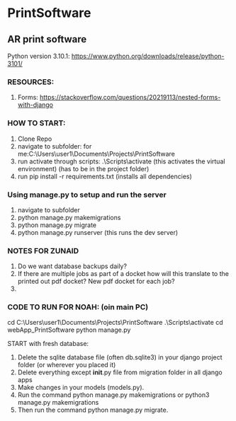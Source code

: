 # PrintSoftware
## AR print software

Python version 3.10.1: https://www.python.org/downloads/release/python-3101/

### RESOURCES:
1. Forms: https://stackoverflow.com/questions/20219113/nested-forms-with-django




### HOW TO START:

1. Clone Repo
2. navigate to subfolder: for me:C:\Users\user1\Documents\Projects\PrintSoftware
3. run activate through scripts: .\Scripts\activate (this activates the virtual environment) (has to be in the project folder)
4. run pip install -r requirements.txt (installs all dependencies)

### Using manage.py to setup and run the server

1. navigate to subfolder
2. python manage.py makemigrations
3. python manage.py migrate
4. python manage.py runserver (this runs the dev server)

### NOTES FOR ZUNAID
1. Do we want database backups daily?
2. If there are multiple jobs as part of a docket how will this translate to the printed out pdf docket? New pdf docket for each job?
3. 

### CODE TO RUN FOR NOAH: (oin main PC)

cd C:\Users\user1\Documents\Projects\PrintSoftware
.\Scripts\activate
cd webApp_PrintSoftware
python manage.py

START with fresh database:
1. Delete the sqlite database file (often db.sqlite3) in your django project folder (or wherever you placed it)
2. Delete everything except __init__.py file from migration folder in all django apps
3. Make changes in your models (models.py).
4. Run the command python manage.py makemigrations or python3 manage.py makemigrations
5. Then run the command python manage.py migrate.
